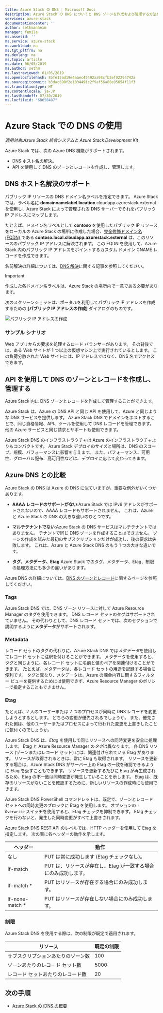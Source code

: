 ```yaml
---
title: Azure Stack の DNS | Microsoft Docs
description: Azure Stack の DNS についてと DNS ゾーンを作成および管理する方法を説明します。
services: azure-stack
documentationcenter: ''
author: sethmanheim
manager: femila
ms.assetid: ''
ms.service: azure-stack
ms.workload: na
ms.tgt_pltfrm: na
ms.devlang: na
ms.topic: article
ms.date: 06/05/2019
ms.author: sethm
ms.lastreviewed: 01/05/2019
ms.openlocfilehash: 8bfe15ad19e4aaec45492aa98cfb2ef02294742a
ms.sourcegitcommit: b3dac698f2e1834491c2f9af56a80e95654f11f3
ms.translationtype: HT
ms.contentlocale: ja-JP
ms.lasthandoff: 07/30/2019
ms.locfileid: "68658487"
---
```

# <a name="use-dns-in-azure-stack"></a>Azure Stack での DNS の使用

*適用対象:Azure Stack 統合システムと Azure Stack Development Kit*

Azure Stack では、次の Azure DNS 機能がサポートされます。

* DNS ホスト名の解決。
* API を使用して DNS のゾーンとレコードを作成し、管理します。

## <a name="support-for-dns-hostname-resolution"></a>DNS ホスト名解決のサポート

パブリック IP リソースの DNS ドメイン名ラベルを指定できます。 Azure Stack では、ラベル名に **domainnamelabel.location**.cloudapp.azurestack.external を使用し、Azure Stack によって管理される DNS サーバーでそれをパブリック IP アドレスにマップします。

たとえば、ドメイン名ラベルとして **contoso** を使用したパブリック IP リソースをローカルの Azure Stack の場所に作成した場合、[完全修飾ドメイン名 (FQDN)](https://en.wikipedia.org/wiki/Fully_qualified_domain_name) である **contoso.local.cloudapp.azurestack.external** は、このリソースのパブリック IP アドレスに解決されます。 この FQDN を使用して、Azure Stack 内のパブリック IP アドレスをポイントするカスタム ドメイン CNAME レコードを作成できます。

名前解決の詳細については、[DNS 解決](/azure/dns/dns-for-azure-services?toc=%2fazure%2fvirtual-machines%2fwindows%2ftoc.json)に関する記事を参照してください。

> [!IMPORTANT]
> 作成した各ドメイン名ラベルは、Azure Stack の場所内で一意である必要があります。

次のスクリーンショットは、ポータルを利用してパブリック IP アドレスを作成するための **[パブリック IP アドレスの作成]** ダイアログのものです。

![パブリック IP アドレスの作成](media/azure-stack-dns/image01.png)

### <a name="example-scenario"></a>サンプル シナリオ

Web アプリからの要求を処理するロード バランサーがあります。 その背後では、ある Web サイトが 1 つ以上の仮想マシン上で実行されているとします。 この負荷分散された Web サイトには、IP アドレスではなく、DNS 名でアクセスできます。

## <a name="create-and-manage-dns-zones-and-records-using-the-api"></a>API を使用して DNS のゾーンとレコードを作成し、管理する

Azure Stack 内に DNS ゾーンとレコードを作成して管理することができます。

Azure Stack は、Azure の DNS API と同じ API を使用して、Azure と同じような DNS サービスを提供します。  Azure Stack DNS でドメインをホストすることで、同じ資格情報、API、ツールを使用して DNS レコードを管理できます。 他の Azure サービスと同じ請求とサポートも使用できます。

Azure Stack DNS のインフラストラクチャは Azure のインフラストラクチャよりもコンパクトです。 Azure Stack デプロイのサイズと場所は、DNS のスコープ、規模、パフォーマンスに影響を与えます。 また、パフォーマンス、可用性、グローバル配布、高可用性などは、デプロイに応じて変わってきます。

## <a name="comparison-with-azure-dns"></a>Azure DNS との比較

Azure Stack の DNS は Azure の DNS に似ていますが、重要な例外がいくつかあります。

* **AAAA レコードのサポートがない**:Azure Stack では IPv6 アドレスがサポートされないので、AAAA レコードもサポートされません。 これは、Azure と Azure Stack の DNS の大きな違いのひとつです。

* **マルチテナントでない**:Azure Stack の DNS サービスはマルチテナントではありません。 テナントで同じ DNS ゾーンを作成することはできません。 ゾーンの作成を試みた最初のサブスクリプションだけが成功し、後の要求は失敗します。 これは、Azure と Azure Stack DNS のもう 1 つの大きな違いです。

* **タグ、メタデータ、Etag**:Azure Stack でのタグ、メタデータ、Etag、制限の処理方法にも多少の違いがあります。

Azure DNS の詳細については、[DNS のゾーンとレコード](/azure/dns/dns-zones-records)に関するページを参照してください。

### <a name="tags"></a>Tags

Azure Stack DNS では、DNS ゾーン リソースに対して Azure Resource Manager のタグを使用できます。 DNS レコード セットのタグはサポートされていません。 その代わりとして、DNS レコード セットでは、次のセクションで説明するように**メタデータ**がサポートされます。

### <a name="metadata"></a>Metadata

レコード セットのタグの代わりに、Azure Stack DNS では*メタデータ*を使用してレコード セットに注釈を付けることができます。 メタデータを使用すると、タグと同じように、各レコード セットに名前と値のペアを関連付けることができます。 たとえば、メタデータは、各レコード セットの用途を記録する場合に便利です。 タグと異なり、メタデータは、Azure の課金内容に関するフィルター ビューを提供するためには使用できず、Azure Resource Manager のポリシーで指定することもできません。

### <a name="etags"></a>Etag

たとえば、2 人のユーザーまたは 2 つのプロセスが同時に DNS レコードを変更しようとするとします。 どちらの変更が優先されるでしょうか。 また、優先された側は、他のユーザーまたはプロセスによって行われた変更を上書きしたことに気付くのでしょうか。

Azure Stack DNS は、*Etag* を使用して同じリソースへの同時変更を安全に処理します。 Etag と Azure Resource Manager の*タグ*は異なります。 各 DNS リソース (ゾーンまたはレコード セット) には、関連付けられている Etag があります。 リソースが取得されるときは、常に Etag も取得されます。 リソースを更新する場合は、Azure Stack DNS がサーバー上の Etag の一致を確認できるように Etag を返すこともできます。 リソースを更新するたびに Etag が再生成されるため、Etag の不一致は同時変更が発生していることを示します。 Etag は、既存のリソースがないことを確認するために、新しいリソースの作成時にも使用できます。

Azure Stack DNS PowerShell コマンドレットは、既定で、ゾーンとレコード セットへの同時変更のブロックに Etag を使用します。 オプションの `-Overwrite` スイッチを使用すると、Etag チェックを抑制できます。 Etag チェックを行わないと、発生した同時変更がすべて上書きされます。

Azure Stack DNS REST API のレベルでは、HTTP ヘッダーを使用して Etag を指定します。 次の表に各ヘッダーの動作を示します。

| ヘッダー | 動作|
|--------|---------|
| なし   | PUT は常に成功します (Etag チェックなし)。|
| If-match| PUT は、リソースが存在し、Etag が一致する場合にのみ成功します。|
| If-match *| PUT はリソースが存在する場合にのみ成功します。|
| If-none-match *| PUT はリソースが存在しない場合にのみ成功します。|

### <a name="limits"></a>制限

Azure Stack DNS を使用する際は、次の制限が既定で適用されます。

| リソース| 既定の制限|
|---------|--------------|
| サブスクリプションあたりのゾーン数| 100|
| ゾーンあたりのレコード セット数| 5000|
| レコード セットあたりのレコード数| 20|

## <a name="next-steps"></a>次の手順

* [Azure Stack の iDNS の概要](azure-stack-understanding-dns.md)

